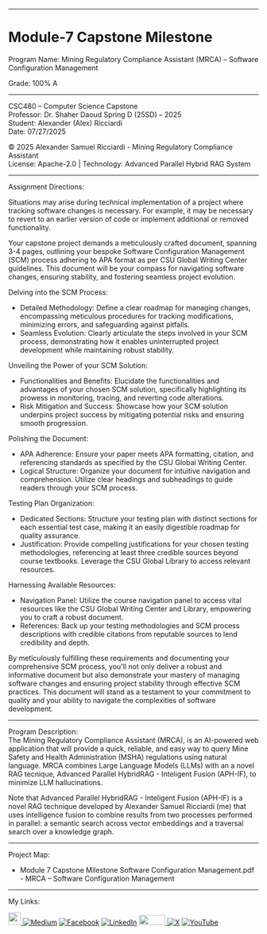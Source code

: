 ﻿-----------------------------------------------------------------------------------------------------------------------------
# Module-7 Capstone Milestone
Program Name: Mining Regulatory Compliance Assistant (MRCA) –  Software Configuration Management

Grade: 100% A

-----------------------------------------------------------------------------------------------------------------------------

CSC480 – Computer Science Capstone  
Professor: Dr. Shaher Daoud
Spring D (25SD) – 2025   
Student: Alexander (Alex) Ricciardi   
Date: 07/27/2025   

© 2025 Alexander Samuel Ricciardi - Mining Regulatory Compliance Assistant  
License: Apache-2.0 | Technology: Advanced Parallel Hybrid RAG System

-----------------------------------------------------------------------------------------------------------------------------

Assignment Directions:  

Situations may arise during technical implementation of a project where tracking software changes is necessary. For example, it may be necessary to revert to an earlier version of code or implement additional or removed functionality.

Your capstone project demands a meticulously crafted document, spanning 3-4 pages, outlining your bespoke Software Configuration Management (SCM) process adhering to APA format as per CSU Global Writing Center guidelines. This document will be your compass for navigating software changes, ensuring stability, and fostering seamless project evolution.

Delving into the SCM Process:
- Detailed Methodology: Define a clear roadmap for managing changes, encompassing meticulous procedures for tracking modifications, minimizing errors, and safeguarding against pitfalls.
- Seamless Evolution: Clearly articulate the steps involved in your SCM process, demonstrating how it enables uninterrupted project development while maintaining robust stability.

Unveiling the Power of your SCM Solution:
- Functionalities and Benefits: Elucidate the functionalities and advantages of your chosen SCM solution, specifically highlighting its prowess in monitoring, tracing, and reverting code alterations.
- Risk Mitigation and Success: Showcase how your SCM solution underpins project success by mitigating potential risks and ensuring smooth progression.

Polishing the Document:
- APA Adherence: Ensure your paper meets APA formatting, citation, and referencing standards as specified by the CSU Global Writing Center.
- Logical Structure: Organize your document for intuitive navigation and comprehension. Utilize clear headings and subheadings to guide readers through your SCM process.

Testing Plan Organization:
- Dedicated Sections: Structure your testing plan with distinct sections for each essential test case, making it an easily digestible roadmap for quality assurance.
- Justification: Provide compelling justifications for your chosen testing methodologies, referencing at least three credible sources beyond course textbooks. Leverage the CSU Global Library to access relevant resources.

Harnessing Available Resources:
- Navigation Panel: Utilize the course navigation panel to access vital resources like the CSU Global Writing Center and Library, empowering you to craft a robust document.
- References: Back up your testing methodologies and SCM process descriptions with credible citations from reputable sources to lend credibility and depth.

By meticulously fulfilling these requirements and documenting your comprehensive SCM process, you'll not only deliver a robust and informative document but also demonstrate your mastery of managing software changes and ensuring project stability through effective SCM practices. This document will stand as a testament to your commitment to quality and your ability to navigate the complexities of software development.

-----------------------------------------------------------------------------------------------------------------------------

Program Description:  
The Mining Regulatory Compliance Assistant (MRCA), is an AI-powered web application that will provide a quick, reliable, and easy way to query Mine Safety and Health Administration (MSHA) regulations using natural language. MRCA combines Large Language Models (LLMs) with an a novel RAG tecnique, Advanced Parallel HybridRAG - Inteligent Fusion  (APH-IF), to minimize LLM hallucinations.

Note that Advanced Parallel HybridRAG - Inteligent Fusion (APH-IF) is a novel RAG technique developed by Alexander Samuel Ricciardi (me) that uses intelligence fusion to combine results from two processes performed in parallel: a semantic search across vector embeddings and a traversal search over a knowledge graph.


-----------------------------------------------------------------------------------------------------------------------------

Project Map:

- Module 7 Capstone Milestone Software Configuration Management.pdf - MRCA – Software Configuration Management

-----------------------------------------------------------------------------------------------------------------------------

My Links:   

<span><a href="https://www.alexomegapy.com" target="_blank"><img width="25" height="25" src="https://github.com/user-attachments/assets/a8e0ea66-5d8f-43b3-8fff-2c3d74d57f53"></span>    [![Medium](https://img.shields.io/badge/Medium-12100E?style=for-the-badge&logo=medium&logoColor=whit)](https://medium.com/@alex.omegapy)    [![Facebook](https://img.shields.io/badge/Facebook-%231877F2.svg?logo=Facebook&logoColor=white)](https://www.facebook.com/profile.php?id=100089638857137)    [![LinkedIn](https://img.shields.io/badge/LinkedIn-%230077B5.svg?logo=linkedin&logoColor=white)](https://linkedin.com/in/alex-ricciardi)    <span><a href="https://www.threads.net/@alexomegapy?hl=en" target="_blank"><img width="53" height="20" src="https://github.com/user-attachments/assets/58c9e833-4501-42e4-b4fe-39ffafba99b2"></span>    [![X](https://img.shields.io/badge/X-black.svg?logo=X&logoColor=white)](https://x.com/AlexOmegapy)    [![YouTube](https://img.shields.io/badge/YouTube-%23FF0000.svg?logo=YouTube&logoColor=white)](https://www.youtube.com/channel/UC4rMaQ7sqywMZkfS1xGh2AA) 

